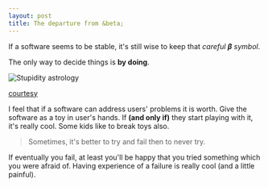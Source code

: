 ```yaml
---
layout: post
title: The departure from &beta;
---
```


If a software seems to be stable, it's still wise to keep that *careful* ***&beta;*** *symbol*. 

The only way to decide things is **by doing**.

![Stupidity astrology](https://i.imgflip.com/892wd.jpg)

[courtesy](https://imgflip.com/tag/astrology)

I feel that if a software can address users' problems it is worth. Give the software as a toy in user's hands. If **(and only if)** they start playing with it, it's really cool. Some kids like to break toys also.

> Sometimes, it's better to try and fail then to never try.

If eventually you fail, at least you'll be happy that you tried something which you were afraid of. Having experience of a failure is really cool (and a little painful).

<!--
I understand that usage is the most important element for a software's success. I also understand that a vision shall not be a [blind passion](http://www.examiner.com/article/how-blind-passion-can-lead-you-straight-off-the-cliff).-->
